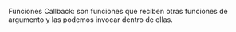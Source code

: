 Funciones Callback: son funciones que reciben otras funciones de argumento y las podemos invocar dentro de ellas.
